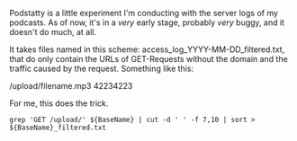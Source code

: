 Podstatty is a little experiment I'm conducting with the server logs of my podcasts.
As of now, it's in a _very_ early stage, probably _very_ buggy, and it doesn't do much, at all.

It takes files named in this scheme: access_log_YYYY-MM-DD_filtered.txt, that do only contain the URLs of GET-Requests without the domain and the traffic caused by the request. Something like this:

/upload/filename.mp3 42234223

For me, this does the trick.

    grep 'GET /upload/' ${BaseName} | cut -d ' ' -f 7,10 | sort > ${BaseName}_filtered.txt
